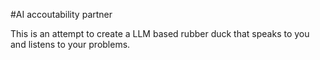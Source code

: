 #AI accoutability partner

This is an attempt to create a LLM based rubber duck that speaks to you and listens to your problems.

